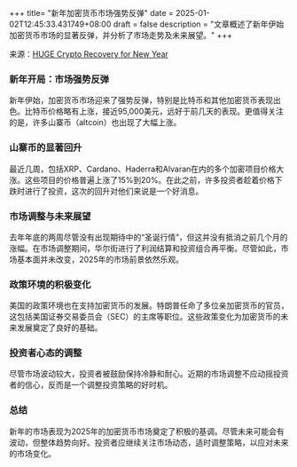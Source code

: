 +++
title= "新年加密货币市场强势反弹"
date = 2025-01-02T12:45:33.431749+08:00
draft = false
description = "文章概述了新年伊始加密货币市场的显著反弹，并分析了市场走势及未来展望。"
+++

来源：[HUGE Crypto Recovery for New Year](https://www.youtube.com/watch?v=0ZGSAMi9jlY)

### 新年开局：市场强势反弹

新年伊始，加密货币市场迎来了强势反弹，特别是比特币和其他加密货币表现出色。比特币价格略有上涨，接近95,000美元，远好于前几天的表现。更值得关注的是，许多山寨币（altcoin）也出现了大幅上涨。

### 山寨币的显著回升

最近几周，包括XRP、Cardano、Haderra和Alvaran在内的多个加密项目价格大涨。这些项目的价格普遍上涨了15%到20%。在此之前，许多投资者趁着价格下跌时进行了投资，这次的回升对他们来说是一个好消息。

### 市场调整与未来展望

去年年底的两周尽管没有出现期待中的“圣诞行情”，但这并没有抵消之前几个月的涨幅。在市场调整期间，华尔街进行了利润结算和投资组合再平衡。尽管如此，市场基本面并未改变，2025年的市场前景依然乐观。

### 政策环境的积极变化

美国的政策环境也在支持加密货币的发展。特朗普任命了多位亲加密货币的官员，这包括美国证券交易委员会（SEC）的主席等职位。这些政策变化为加密货币的未来发展奠定了良好的基础。

### 投资者心态的调整

尽管市场波动较大，投资者被鼓励保持冷静和耐心。近期的市场调整不应动摇投资者的信心，反而是一个调整投资策略的好时机。

### 总结

新年的市场表现为2025年的加密货币市场奠定了积极的基调。尽管未来可能会有波动，但整体趋势向好。投资者应继续关注市场动态，适时调整策略，以应对未来的市场变化。
